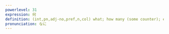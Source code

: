 ```yaml
---
powerlevel: 31
expression: 何
definition: (int,pn,adj-no,pref,n,col) what; how many (some counter); euph. for genitals or sex; (P)
pronunciation: なに
---
```

